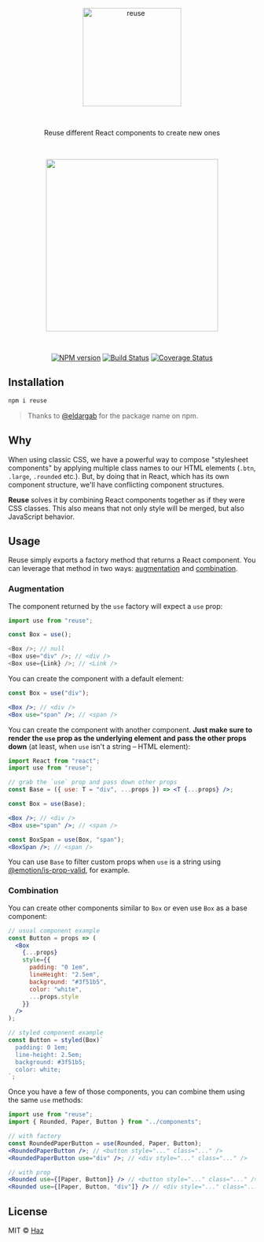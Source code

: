 <br><br>

<p align="center">
  <img src="https://raw.githubusercontent.com/diegohaz/reuse/master/branding/logo.png" alt="reuse" height="200" />
</p>

<br>

<p align="center">
  Reuse different React components to create new ones
</p>

<br>

<p align="center">
  <img src="https://raw.githubusercontent.com/diegohaz/reuse/master/branding/graphic.png" height="350" />
</p>

<br>

<p align="center">
  <a href="https://npmjs.org/package/reuse"><img alt="NPM version" src="https://img.shields.io/npm/v/reuse.svg?style=flat-square" /></a>
  <a href="https://travis-ci.org/diegohaz/reuse"><img alt="Build Status" src="https://img.shields.io/travis/diegohaz/reuse/master.svg?style=flat-square" /></a>
  <a href="https://codecov.io/gh/diegohaz/reuse/branch/master"><img alt="Coverage Status" src="https://img.shields.io/codecov/c/github/diegohaz/reuse/master.svg?style=flat-square" /></a>
</p>

## Installation

```sh
npm i reuse
```

> Thanks to [@eldargab](https://github.com/eldargab) for the package name on npm.

## Why

When using classic CSS, we have a powerful way to compose "stylesheet components" by applying multiple class names to our HTML elements (`.btn`, `.large`, `.rounded` etc.). But, by doing that in React, which has its own component structure, we'll have conflicting component structures.

**Reuse** solves it by combining React components together as if they were CSS classes. This also means that not only style will be merged, but also JavaScript behavior.

## Usage

Reuse simply exports a factory method that returns a React component. You can leverage that method in two ways: [augmentation](#augmentation) and [combination](#combination).

### Augmentation

The component returned by the `use` factory will expect a `use` prop:

```js
import use from "reuse";

const Box = use();

<Box />; // null
<Box use="div" />; // <div />
<Box use={Link} />; // <Link />
```

You can create the component with a default element:

```jsx
const Box = use("div");

<Box />; // <div />
<Box use="span" />; // <span />
```

You can create the component with another component. **Just make sure to render the `use` prop as the underlying element and pass the other props down** (at least, when `use` isn't a string – HTML element):

```jsx
import React from "react";
import use from "reuse";

// grab the `use` prop and pass down other props
const Base = ({ use: T = "div", ...props }) => <T {...props} />;

const Box = use(Base);

<Box />; // <div />
<Box use="span" />; // <span />

const BoxSpan = use(Box, "span");
<BoxSpan />; // <span />
```

You can use `Base` to filter custom props when `use` is a string using [@emotion/is-prop-valid](https://github.com/emotion-js/emotion/tree/master/next-packages/is-prop-valid), for example.

### Combination

You can create other components similar to `Box` or even use `Box` as a base component:

```jsx
// usual component example
const Button = props => (
  <Box
    {...props}
    style={{
      padding: "0 1em",
      lineHeight: "2.5em",
      background: "#3f51b5",
      color: "white",
      ...props.style
    }}
  />
);

// styled component example
const Button = styled(Box)`
  padding: 0 1em;
  line-height: 2.5em;
  background: #3f51b5;
  color: white;
`;
```

Once you have a few of those components, you can combine them using the same `use` methods:

```jsx
import use from "reuse";
import { Rounded, Paper, Button } from "../components";

// with factory
const RoundedPaperButton = use(Rounded, Paper, Button);
<RoundedPaperButton />; // <button style="..." class="..." />
<RoundedPaperButton use="div" />; // <div style="..." class="..." />

// with prop
<Rounded use={[Paper, Button]} /> // <button style="..." class="..." />
<Rounded use={[Paper, Button, "div"]} /> // <div style="..." class="..." />
```

## License

MIT © [Haz](https://github.com/diegohaz)
